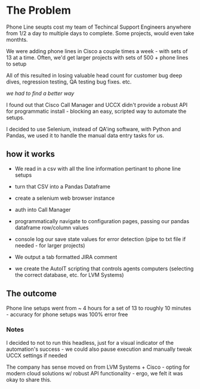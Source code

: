 # The Problem

Phone Line seupts cost my team of Techincal Support Engineers anywhere from 1/2 a day to multiple days to complete. Some projects, would even take monthts. 

We were adding phone lines in Cisco a couple times a week - with sets of 13 at a time. Often, we'd get larger projects with sets of 500 + phone lines to setup

All of this resulted in losing valuable head count for customer bug deep dives, regression testing, QA testing bug fixes. etc.

*we had to find a better way*

I found out that Cisco Call Manager and UCCX didn't provide a robust API for programmatic install - blocking an easy, scripted way to automate the setups. 

I decided to use Selenium, instead of QA'ing software, with Python and Pandas, we used it to handle the manual data entry tasks for us.

## how it works

 - We read in a csv with all the line information pertinant to phone line setups
 
 - turn that CSV into a Pandas Dataframe 
 
 - create a selenium web browser instance
 
 - auth into Call Manager
 
 - programmatically navigate to configuration pages, passing our pandas dataframe row/column values
 
 - console log our save state values for error detection (pipe to txt file if needed - for larger projects)
 
 - We output a tab formatted JIRA comment
 
 - we create the AutoIT scripting that controls agents computers (selecting the correct database, etc. for LVM Systems)
 
 ## The outcome
 
 Phone line setups went from ~ 4 hours for a set of 13 to roughly 10 minutes - accuracy for phone setups was 100% error free
 
 ### Notes
 
 I decided to not to run this headless, just for a visual indicator of the automation's success - we could also pause execution and manually tweak UCCX settings if needed
 
 The company has sense moved on from LVM Systems + Cisco - opting for modern cloud solutions w/ robust API functionality - ergo, we felt it was okay to share this.
